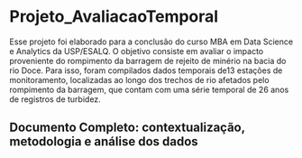 # Projeto_AvaliacaoTemporal
  
Esse projeto foi elaborado para a conclusão do curso MBA em Data Science e Analytics da USP/ESALQ.
O objetivo consiste em avaliar o impacto proveniente do rompimento da barragem de rejeito de minério na bacia do rio Doce.
Para isso, foram compilados dados temporais de13 estações de monitoramento, localizadas ao longo dos trechos de rio afetados
pelo rompimento da barragem, que contam com uma série temporal de 26 anos de registros de turbidez. 
  
## Documento Completo: contextualização, metodologia e análise dos dados


  
